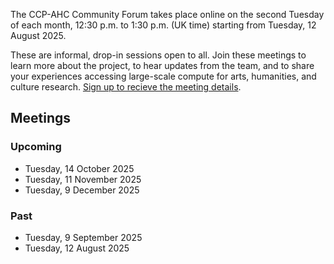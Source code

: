 The CCP-AHC Community Forum takes place online on the second Tuesday of each month, 12:30 p.m. to 1:30 p.m. (UK time) starting from Tuesday, 12 August 2025.

These are informal, drop-in sessions open to all. Join these meetings to learn more about the project, to hear updates from the team, and to share your experiences accessing large-scale compute for arts, humanities, and culture research. [Sign up to recieve the meeting details](https://forms.office.com/e/BnW8PZwJA9).

## Meetings

### Upcoming

- Tuesday, 14 October 2025 
- Tuesday, 11 November 2025 
- Tuesday, 9 December 2025 

### Past

- Tuesday, 9 September 2025
- Tuesday, 12 August 2025

